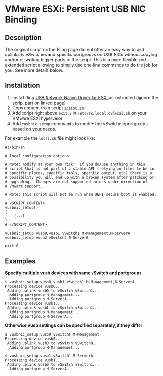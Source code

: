 # VMware ESXi: Persistent USB NIC Binding

## Description

The original script on the Fling page did not offer an easy way to add uplinks to vSwitches and specific portgroups on USB NICs without copying and/or re-writing bigger parts of the script. This is a more flexible and extended script allowing to simply use one-line commands to do the job for you. See more details below.

## Installation

1. Install fling [USB Network Native Driver for ESXi
](https://labs.vmware.com/flings/usb-network-native-driver-for-esxi#instructions) as instructed (ignore the script part on linked page)
2. Copy content from script [`script.sh`](script.sh)
3. Add script right above `exit 0` in `/etc/rc.local.d/local.sh` on your VMware ESXi hypervisor
4. Add `vusbnic_setup` commands to modify the vSwitches/portgroups based on your needs.

For example the `local.sh` file might look like:
```shell
#!/bin/sh

# local configuration options

# Note: modify at your own risk!  If you do/use anything in this
# script that is not part of a stable API (relying on files to be in
# specific places, specific tools, specific output, etc) there is a
# possibility you will end up with a broken system after patching or
# upgrading.  Changes are not supported unless under direction of
# VMware support.

# Note: This script will not be run when UEFI secure boot is enabled.

# <SCRIPT_CONTENT>
vusbnic_setup()
{
    [...]
}
# </SCRIPT_CONTENT>

vusbnic_setup vusb0,vusb1 vSwitch1 M-Management,M-ServerA
vusbnic_setup vusb2 vSwitch2 M-ServerB

exit 0
```

## Examples

**Specify multiple vusb devices with same vSwitch and portgroups**
```text
$ vusbnic_setup vusb0,vusb1 vSwitch1 M-Management,M-ServerA
Processing device vusb0...
 Adding uplink vusb0 to vSwitch vSwitch1...
  Adding portgroup M-Management...
  Adding portgroup M-ServerA...
Processing device vusb1...
 Adding uplink vusb1 to vSwitch vSwitch1...
  Adding portgroup M-Management...
  Adding portgroup M-ServerA...
```

**Otherwise vusb settings can be specified separately, if they differ**
```shell
$ vusbnic_setup vusb0 vSwitch0 M-Management
Processing device vusb0...
 Adding uplink vusb0 to vSwitch vSwitch0...
  Adding portgroup M-Management...

$ vusbnic_setup vusb1 vSwitch1 M-ServerA
Processing device vusb1...
 Adding uplink vusb0 to vSwitch vSwitch1...
  Adding portgroup M-ServerA...
```
